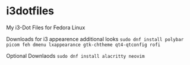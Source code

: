 # i3dotfiles
My i3-Dot Files for Fedora Linux

Downloads for i3 appearence additional looks
`sudo dnf install polybar picom feh dmenu lxappearance gtk-chtheme qt4-qtconfig rofi`

Optional Downlaods 
`sudo dnf install alacritty neovim`
